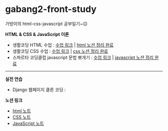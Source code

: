 # gabang2-front-study

가방이의 html-css-javascript 공부일기~😉

**HTML & CSS & JavaScript 이론**

- 생활코딩 HTML 수업 : [수업 링크](https://opentutorials.org/course/2039) | [html 노션 정리 완료](https://fan-measure-098.notion.site/HTML-99370616eec74dbaad819a2d4acef12b)
- 생활코딩 CSS 수업 : [수업 링크](https://opentutorials.org/course/2418) | [css 노션 정리 완료](https://www.notion.so/CSS-74115eaacd644f68aa2126e1ed51783b)
- 스파르타 코딩클럽 javascript 문법 뽀개기 : [수업 링크](https://spartacodingclub.kr/online/lang_js) | [javascript 노션 정리 완료](https://gabang2.notion.site/JavaScript-feda6c7c4e3a41549ac67e8301074e6f)

---

**실전 연습**

- Django 웹페이지 클론 코딩 :

**노션 링크**

- [html 노트](https://fan-measure-098.notion.site/HTML-99370616eec74dbaad819a2d4acef12b)
- [CSS 노트](https://www.notion.so/CSS-74115eaacd644f68aa2126e1ed51783b)
- [JavaScript 노트](https://gabang2.notion.site/JavaScript-feda6c7c4e3a41549ac67e8301074e6f)
